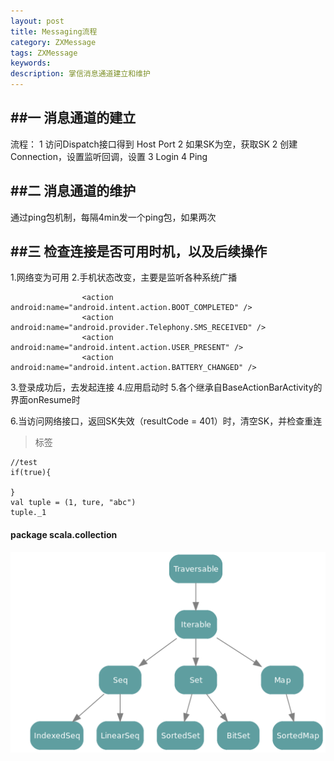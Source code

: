 ```yaml
---
layout: post
title: Messaging流程
category: ZXMessage
tags: ZXMessage
keywords:
description: 掌信消息通道建立和维护
---
```


##一 消息通道的建立
---  

流程：
1 访问Dispatch接口得到 Host Port 
2 如果SK为空，获取SK
2 创建Connection，设置监听回调，设置 
3 Login 
4 Ping

##二 消息通道的维护
---  

通过ping包机制，每隔4min发一个ping包，如果两次

##三 检查连接是否可用时机，以及后续操作
---  

1.网络变为可用
2.手机状态改变，主要是监听各种系统广播
```
                <action android:name="android.intent.action.BOOT_COMPLETED" />
                <action android:name="android.provider.Telephony.SMS_RECEIVED" />
                <action android:name="android.intent.action.USER_PRESENT" />
                <action android:name="android.intent.action.BATTERY_CHANGED" />
```
3.登录成功后，去发起连接
4.应用启动时
5.各个继承自BaseActionBarActivity的界面onResume时

6.当访问网络接口，返回SK失效（resultCode = 401）时，清空SK，并检查重连


> 标签  

```
//test
if(true){
  
}
val tuple = (1, ture, "abc")  
tuple._1
```  

#### package scala.collection  


![collection](/public/img/collection.png)  
